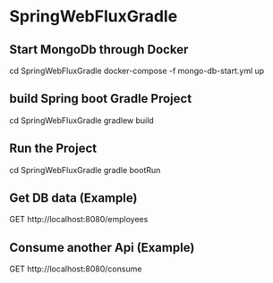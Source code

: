 # SpringWebFluxGradle

## Start MongoDb through Docker

cd SpringWebFluxGradle
docker-compose -f mongo-db-start.yml up

## build Spring boot Gradle Project
cd SpringWebFluxGradle
gradlew build 


## Run the Project

cd SpringWebFluxGradle
gradle bootRun

## Get DB data (Example)
GET http://localhost:8080/employees

## Consume another Api (Example)
GET http://localhost:8080/consume







 
